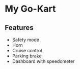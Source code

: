 # My Go-Kart

## Features

* Safety mode
* Horn
* Cruise control
* Parking brake
* Dashboard with speedometer